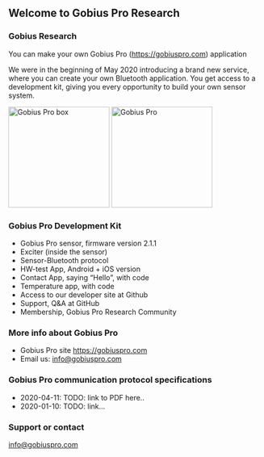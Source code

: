 ## Welcome to Gobius Pro Research

### Gobius Research

You can make your own Gobius Pro (https://gobiuspro.com) application

We were in the beginning of May 2020 introducing a brand new service, where you can create your own Bluetooth application. You get access to a development kit, giving you every opportunity to build your own sensor system.

<img src="https://www.gobiuspro.com/wp-content/uploads/2019/01/boxen-1gobiuspro-1.jpg" alt="Gobius Pro box" width="200" />

<img src="https://www.gobiuspro.com/wp-content/uploads/2018/08/a-revolution.png" alt="Gobius Pro" width="200" />

### Gobius Pro Development Kit
- Gobius Pro sensor, firmware version 2.1.1
- Exciter (inside the sensor)
- Sensor-Bluetooth protocol
- HW-test App, Android + iOS version
- Contact App, saying “Hello”, with code
- Temperature app, with code
- Access to our developer site at Github
- Support, Q&A at GitHub
- Membership, Gobius Pro Research Community

### More info about Gobius Pro
* Gobius Pro site https://gobiuspro.com
* Email us: info@gobiuspro.com

### Gobius Pro communication protocol specifications
- 2020-04-11: TODO: link to PDF here..
- 2020-01-10: TODO: link...

### Support or contact
info@gobiuspro.com
